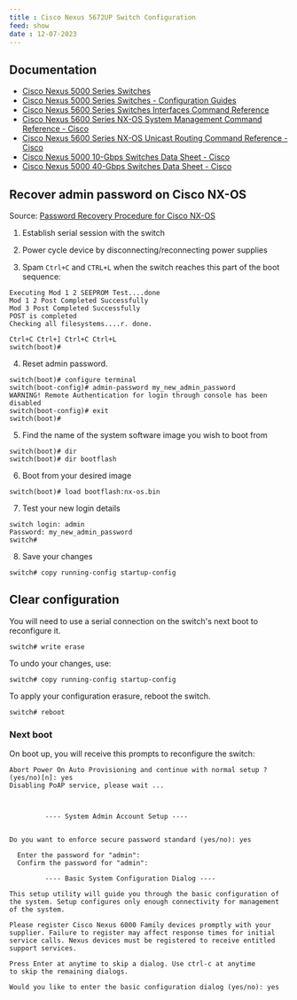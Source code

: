 ```yaml
---
title : Cisco Nexus 5672UP Switch Configuration
feed: show
date : 12-07-2023
---
```


## Documentation

- [Cisco Nexus 5000 Series Switches](https://www.cisco.com/c/en/us/support/switches/nexus-5000-series-switches/series.html)
- [Cisco Nexus 5000 Series Switches - Configuration Guides](https://www.cisco.com/c/en/us/support/switches/nexus-5000-series-switches/products-installation-and-configuration-guides-list.html)
- [Cisco Nexus 5600 Series Switches Interfaces Command Reference](https://www.cisco.com/c/en/us/td/docs/switches/datacenter/nexus5600/sw/interfaces/command/cisco_nexus5600_interfaces_command_ref.html)
- [Cisco Nexus 5600 Series NX-OS System Management Command Reference - Cisco](https://www.cisco.com/c/en/us/td/docs/switches/datacenter/nexus5600/sw/system_management/command/cisco_nexus5600_system_management_command_ref.html)
- [Cisco Nexus 5600 Series NX-OS Unicast Routing Command Reference - Cisco](https://www.cisco.com/c/en/us/td/docs/switches/datacenter/nexus5600/sw/command/reference/unicast/7x/n5600-ucast-cmd.html)
- [Cisco Nexus 5000 10-Gbps Switches Data Sheet - Cisco](https://www.cisco.com/c/en/us/products/collateral/switches/nexus-5000-series-switches/datasheet-c78-730760.html)
- [Cisco Nexus 5000 40-Gbps Switches Data Sheet - Cisco](https://www.cisco.com/c/en/us/products/collateral/switches/nexus-5000-series-switches/data_sheet_c78-618603.html)
  

## Recover admin password on Cisco NX-OS

Source: [Password Recovery Procedure for Cisco NX-OS](https://www.cisco.com/c/en/us/td/docs/switches/datacenter/sw/password_recovery/b_nx_os_pwr/nx_os_pw.html)

1. Establish serial session with the switch
  
2. Power cycle device by disconnecting/reconnecting power supplies
  
3. Spam `Ctrl+C` and `CTRL+L` when the switch reaches this part of the boot sequence:
  

```
Executing Mod 1 2 SEEPROM Test....done
Mod 1 2 Post Completed Successfully
Mod 3 Post Completed Successfully
POST is completed
Checking all filesystems....r. done.

Ctrl+C Ctrl+] Ctrl+C Ctrl+L
switch(boot)#
```

4. Reset admin password.
  

```
switch(boot)# configure terminal
switch(boot-config)# admin-password my_new_admin_password
WARNING! Remote Authentication for login through console has been
disabled
switch(boot-config)# exit
switch(boot)# 
```

5. Find the name of the system software image you wish to boot from
  

```
switch(boot)# dir
switch(boot)# dir bootflash
```

6. Boot from your desired image
  

```
switch(boot)# load bootflash:nx-os.bin
```

7. Test your new login details
  

```
switch login: admin
Password: my_new_admin_password
switch#
```

8. Save your changes
  

```
switch# copy running-config startup-config
```

## Clear configuration

You will need to use a serial connection on the switch's next boot to reconfigure it.

```
switch# write erase
```

To undo your changes, use:

```
switch# copy running-config startup-config
```

To apply your configuration erasure, reboot the switch.

```
switch# reboot
```

### Next boot

On boot up, you will receive this prompts to reconfigure the switch:

```
Abort Power On Auto Provisioning and continue with normal setup ?(yes/no)[n]: yes
Disabling PoAP service, please wait ...



         ---- System Admin Account Setup ----


Do you want to enforce secure password standard (yes/no): yes

  Enter the password for "admin": 
  Confirm the password for "admin": 

         ---- Basic System Configuration Dialog ----

This setup utility will guide you through the basic configuration of
the system. Setup configures only enough connectivity for management
of the system.

Please register Cisco Nexus 6000 Family devices promptly with your
supplier. Failure to register may affect response times for initial
service calls. Nexus devices must be registered to receive entitled 
support services.

Press Enter at anytime to skip a dialog. Use ctrl-c at anytime
to skip the remaining dialogs.

Would you like to enter the basic configuration dialog (yes/no): yes
```
